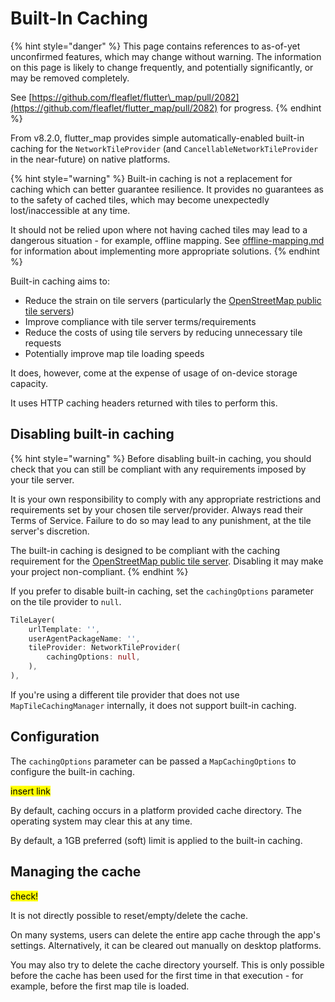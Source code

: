 # Built-In Caching

{% hint style="danger" %}
This page contains references to as-of-yet unconfirmed features, which may change without warning. The information on this page is likely to change frequently, and potentially significantly, or may be removed completely.

See [https://github.com/fleaflet/flutter\_map/pull/2082](https://github.com/fleaflet/flutter_map/pull/2082) for progress.
{% endhint %}

From v8.2.0, flutter\_map provides simple automatically-enabled built-in caching for the `NetworkTileProvider` (and `CancellableNetworkTileProvider` in the near-future) on native platforms.

{% hint style="warning" %}
Built-in caching is not a replacement for caching which can better guarantee resilience. It provides no guarantees as to the safety of cached tiles, which may become unexpectedly lost/inaccessible at any time.

It should not be relied upon where not having cached tiles may lead to a dangerous situation - for example, offline mapping. See [offline-mapping.md](../../tile-servers/offline-mapping.md "mention") for information about implementing more appropriate solutions.
{% endhint %}

Built-in caching aims to:

* Reduce the strain on tile servers (particularly the [OpenStreetMap public tile servers](../../tile-servers/using-openstreetmap-direct.md))
* Improve compliance with tile server terms/requirements
* Reduce the costs of using tile servers by reducing unnecessary tile requests
* Potentially improve map tile loading speeds

It does, however, come at the expense of usage of on-device storage capacity.

It uses HTTP caching headers returned with tiles to perform this.&#x20;

## Disabling built-in caching

{% hint style="warning" %}
Before disabling built-in caching, you should check that you can still be compliant with any requirements imposed by your tile server.

It is your own responsibility to comply with any appropriate restrictions and requirements set by your chosen tile server/provider. Always read their Terms of Service. Failure to do so may lead to any punishment, at the tile server's discretion.

The built-in caching is designed to be compliant with the caching requirement for the [OpenStreetMap public tile server](../../tile-servers/using-openstreetmap-direct.md). Disabling it may make your project non-compliant.
{% endhint %}

If you prefer to disable built-in caching, set the `cachingOptions` parameter on the tile provider to `null`.

```dart
TileLayer(
    urlTemplate: '',
    userAgentPackageName: '',
    tileProvider: NetworkTileProvider(
        cachingOptions: null,
    ),
),
```

If you're using a different tile provider that does not use `MapTileCachingManager` internally, it does not support built-in caching.

## Configuration

The `cachingOptions` parameter can be passed a `MapCachingOptions` to configure the built-in caching.

<mark style="background-color:yellow;">insert link</mark>

By default, caching occurs in a platform provided cache directory. The operating system may clear this at any time.

By default, a 1GB preferred (soft) limit is applied to the built-in caching.

## Managing the cache

<mark style="background-color:yellow;">check!</mark>

It is not directly possible to reset/empty/delete the cache.

On many systems, users can delete the entire app cache through the app's settings. Alternatively, it can be cleared out manually on desktop platforms.

You may also try to delete the cache directory yourself. This is only possible before the cache has been used for the first time in that execution - for example, before the first map tile is loaded.

